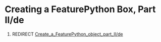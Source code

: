 # Creating a FeaturePython Box, Part II/de
1.  REDIRECT [Create\_a\_FeaturePython\_object\_part\_II/de](Create_a_FeaturePython_object_part_II/de.md)
